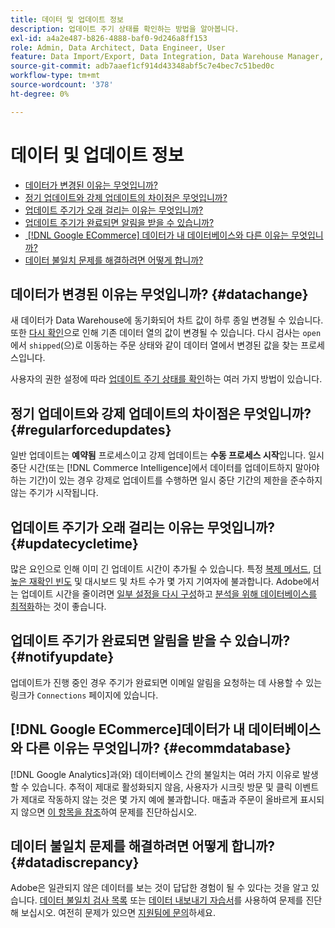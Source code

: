 ```yaml
---
title: 데이터 및 업데이트 정보
description: 업데이트 주기 상태를 확인하는 방법을 알아봅니다.
exl-id: a4a2e487-b826-4888-baf0-9d246a8ff153
role: Admin, Data Architect, Data Engineer, User
feature: Data Import/Export, Data Integration, Data Warehouse Manager, Commerce Tables
source-git-commit: adb7aaef1cf914d43348abf5c7e4bec7c51bed0c
workflow-type: tm+mt
source-wordcount: '378'
ht-degree: 0%

---
```


# 데이터 및 업데이트 정보

* [데이터가 변경된 이유는 무엇입니까?](#datachange)
* [정기 업데이트와 강제 업데이트의 차이점은 무엇입니까?](#regularforcedupdates)
* [업데이트 주기가 오래 걸리는 이유는 무엇입니까?](#updatecycletime)
* [업데이트 주기가 완료되면 알림을 받을 수 있습니까?](#notifyupdate)
* [&#x200B; [!DNL Google ECommerce] 데이터가 내 데이터베이스와 다른 이유는 무엇입니까?](#ecommdatabase)
* [데이터 불일치 문제를 해결하려면 어떻게 합니까?](#datadiscrepancy)

## 데이터가 변경된 이유는 무엇입니까? {#datachange}

새 데이터가 Data Warehouse에 동기화되어 차트 값이 하루 종일 변경될 수 있습니다. 또한 [다시 확인](../data-warehouse-mgr/cfg-data-rechecks.md)으로 인해 기존 데이터 열의 값이 변경될 수 있습니다. 다시 검사는 `open`에서 `shipped`(으)로 이동하는 주문 상태와 같이 데이터 열에서 변경된 값을 찾는 프로세스입니다.

사용자의 권한 설정에 따라 [업데이트 주기 상태를 확인](../../best-practices/check-update-cycle.md)하는 여러 가지 방법이 있습니다.

## 정기 업데이트와 강제 업데이트의 차이점은 무엇입니까? {#regularforcedupdates}

일반 업데이트는 **예약됨** 프로세스이고 강제 업데이트는 **수동 프로세스 시작**&#x200B;입니다. 일시 중단 시간(또는 [!DNL Commerce Intelligence]에서 데이터를 업데이트하지 말아야 하는 기간)이 있는 경우 강제로 업데이트를 수행하면 일시 중단 기간의 제한을 준수하지 않는 주기가 시작됩니다.

## 업데이트 주기가 오래 걸리는 이유는 무엇입니까? {#updatecycletime}

많은 요인으로 인해 이미 긴 업데이트 시간이 추가될 수 있습니다. 특정 [복제 메서드](../data-warehouse-mgr/cfg-replication-methods.md), [더 높은 재확인 빈도](../data-warehouse-mgr/cfg-data-rechecks.md) 및 대시보드 및 차트 수가 몇 가지 기여자에 불과합니다. Adobe에서는 업데이트 시간을 줄이려면 [일부 설정을 다시 구성](../../best-practices/reduce-update-cycle-time.md)하고 [분석을 위해 데이터베이스를 최적화](../../best-practices/opt-db-analysis.md)하는 것이 좋습니다.

## 업데이트 주기가 완료되면 알림을 받을 수 있습니까? {#notifyupdate}

업데이트가 진행 중인 경우 주기가 완료되면 이메일 알림을 요청하는 데 사용할 수 있는 링크가 `Connections` 페이지에 있습니다.

## [!DNL Google ECommerce]데이터가 내 데이터베이스와 다른 이유는 무엇입니까? {#ecommdatabase}

[!DNL Google Analytics]과(와) 데이터베이스 간의 불일치는 여러 가지 이유로 발생할 수 있습니다. 추적이 제대로 활성화되지 않음, 사용자가 시크릿 방문 및 클릭 이벤트가 제대로 작동하지 않는 것은 몇 가지 예에 불과합니다. 매출과 주문이 올바르게 표시되지 않으면 [이 항목을 참조](https://experienceleague.adobe.com/docs/commerce-knowledge-base/kb/troubleshooting/miscellaneous/diagnosing-google-ecommerce-revenue-discrepancies.html?lang=ko)하여 문제를 진단하십시오.

## 데이터 불일치 문제를 해결하려면 어떻게 합니까? {#datadiscrepancy}

Adobe은 일관되지 않은 데이터를 보는 것이 답답한 경험이 될 수 있다는 것을 알고 있습니다. [데이터 불일치 검사 목록](https://experienceleague.adobe.com/docs/commerce-knowledge-base/kb/troubleshooting/miscellaneous/diagnosing-a-data-discrepancy.html?lang=ko) 또는 [데이터 내보내기 자습서](https://experienceleague.adobe.com/docs/commerce-knowledge-base/kb/troubleshooting/miscellaneous/using-data-exports-to-pinpoint-discrepancies.html?lang=ko)를 사용하여 문제를 진단해 보십시오. 여전히 문제가 있으면 [지원팀에 문의](https://experienceleague.adobe.com/docs/commerce-knowledge-base/kb/troubleshooting/miscellaneous/mbi-service-policies.html?lang=ko)하세요.
